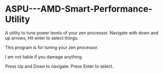 # ASPU---AMD-Smart-Performance-Utility
A utility to tune power levels of your zen processor.  Navigate with down and up arrows; Hit enter to select things.


This program is for tuning your zen processor.

I am not liable if you damage anything.

Press Up and Down to navigate. Press Enter to select.
